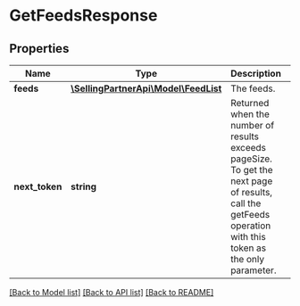 # GetFeedsResponse

## Properties
Name | Type | Description | Notes
------------ | ------------- | ------------- | -------------
**feeds** | [**\SellingPartnerApi\Model\FeedList**](FeedList.md) | The feeds. | 
**next_token** | **string** | Returned when the number of results exceeds pageSize. To get the next page of results, call the getFeeds operation with this token as the only parameter. | [optional] 

[[Back to Model list]](../README.md#documentation-for-models) [[Back to API list]](../README.md#documentation-for-api-endpoints) [[Back to README]](../README.md)


